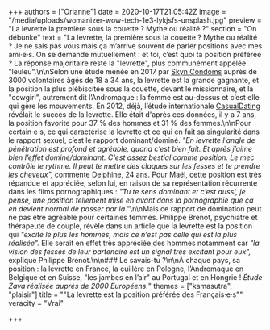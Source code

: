 +++
authors = ["Orianne"]
date = 2020-10-17T21:05:42Z
image = "/media/uploads/womanizer-wow-tech-1e3-lykjsfs-unsplash.jpg"
preview = "La levrette la première sous la couette ? Mythe ou réalité ?"
section = "On débunke"
text = "La levrette, la première sous la couette ? Mythe ou réalité ? Je ne sais pas vous mais ça m’arrive souvent de parler positions avec mes ami·e·s. On se demande mutuellement : et toi, c’est quoi ta position préférée ? La réponse majoritaire reste la \"levrette\", plus communément appelée \"leuleu\".\n\nSelon une étude menée en 2017 par [Skyn Condoms](https://www.bustle.com/p/the-sex-positions-millennials-love-the-most-because-were-creatures-of-comfort-36069?utm_source=facebook&utm_medium=partnerships&utm_campaign=elitedaily) auprès de 3000 volontaires âgés de 18 à 34 ans, la levrette est la grande gagnante, et la position la plus plébiscitée sous la couette, devant le missionnaire, et la \"cowgirl\", autrement dit l’Andromaque : la femme est au-dessus et c’est elle qui gère les mouvements. En 2012, déjà, l’étude internationale [CasualDating](https://www.c-dating.fr/sites/c-date/files/attachements/CasualDating-FR_INTL_Study_2012_spring.pdf) révélait le succès de la levrette. Elle était d'après ces données, il y a 7 ans, la position favorite pour 37 % des hommes et 31 % des femmes.\n\nPour certain·e·s, ce qui caractérise la levrette et ce qui en fait sa singularité dans le rapport sexuel, c’est le rapport dominant/dominé. _\"En levrette l’angle de pénétration est profond et agréable, quand c’est bien fait. Et après j’aime bien l’effet dominé/dominant. C'est assez bestial comme position. Le mec contrôle le rythme. Il peut te mettre des claques sur les fesses et te prendre les cheveux\",_ commente Delphine, 24 ans. Pour Maël, cette position est très répandue et appréciée, selon lui, en raison de sa représentation récurrente dans les films pornographiques : _\"Tu te sens dominant et c’est aussi, je pense, une position tellement mise en avant dans la pornographie que ça en devient normal de passer par là.\"_\n\nMais ce rapport de domination peut ne pas être agréable pour certaines femmes. Philippe Brenot, psychiatre et thérapeute de couple, révèle dans un article que la levrette est la position qui _\"excite le plus les hommes, mais ce n’est pas celle qui est la plus réalisée\"._ Elle serait en effet très appréciée des hommes notamment car _\"la vision des fesses de leur partenaire est un signal très excitant pour eux\",_ explique Philippe Brenot.\n\n### Le savais-tu ?\n\nÀ chaque pays, sa position : la levrette en France, la cuillère en Pologne, l’Andromaque en Belgique et en Suisse, \"les jambes en l’air\" au Portugal et en Hongrie ! _Étude Zava réalisée auprès de 2000 Européens._"
themes = ["kamasutra", "plaisir"]
title = "\"La levrette est la position préférée des Français·e·s\""
veracity = "Vrai"

+++
